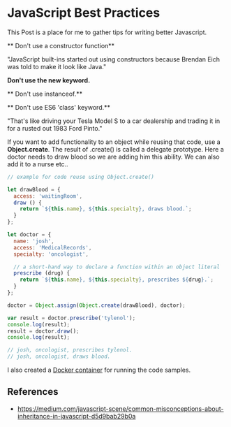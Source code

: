 # JavaScript Best Practices

This Post is a place for me to gather tips for writing better Javascript.

** Don't use a constructor function**

"JavaScript built-ins started out using constructors because Brendan Eich was told to make it look like Java."

**Don't use the new keyword.**

** Don't use instanceof.**

** Don't use ES6 'class' keyword.**

"That's like driving your Tesla Model S to a car dealership and trading it in for a rusted out 1983 Ford Pinto."

If you want to add functionality to an object while reusing that code, use a **Object.create**. The result of .create() is called a delegate prototype.
Here a doctor needs to draw blood so we are adding him this ability. We can also add it to a nurse etc.. 
```js
// example for code reuse using Object.create()

let drawBlood = {
  access: 'waitingRoom',
  draw () {
    return `${this.name}, ${this.specialty}, draws blood.`;
  }
};

let doctor = {
  name: 'josh',
  access: 'MedicalRecords',
  specialty: 'oncologist',

  // a short-hand way to declare a function within an object literal
  prescribe (drug) {
    return `${this.name}, ${this.specialty}, prescribes ${drug}.`;
  }
};

doctor = Object.assign(Object.create(drawBlood), doctor);

var result = doctor.prescribe('tylenol');
console.log(result);
result = doctor.draw();
console.log(result);

// josh, oncologist, prescribes tylenol.
// josh, oncologist, draws blood.

```

I also created a [Docker container](https://github.com/oren/js-best-practices) for running the code samples.

## References

* https://medium.com/javascript-scene/common-misconceptions-about-inheritance-in-javascript-d5d9bab29b0a
